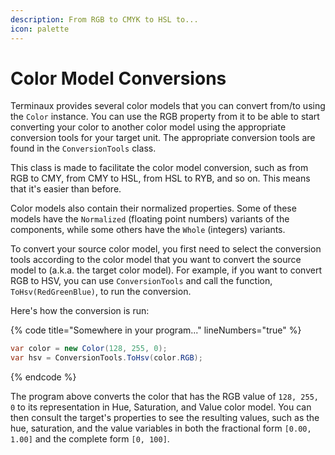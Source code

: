 ```yaml
---
description: From RGB to CMYK to HSL to...
icon: palette
---
```


# Color Model Conversions

Terminaux provides several color models that you can convert from/to using the `Color` instance. You can use the RGB property from it to be able to start converting your color to another color model using the appropriate conversion tools for your target unit. The appropriate conversion tools are found in the `ConversionTools` class.

This class is made to facilitate the color model conversion, such as from RGB to CMY, from CMY to HSL, from HSL to RYB, and so on. This means that it's easier than before.

Color models also contain their normalized properties. Some of these models have the `Normalized` (floating point numbers) variants of the components, while some others have the `Whole` (integers) variants.

To convert your source color model, you first need to select the conversion tools according to the color model that you want to convert the source model to (a.k.a. the target color model). For example, if you want to convert RGB to HSV, you can use `ConversionTools` and call the function, `ToHsv(RedGreenBlue)`, to run the conversion.

Here's how the conversion is run:

{% code title="Somewhere in your program..." lineNumbers="true" %}
```csharp
var color = new Color(128, 255, 0);
var hsv = ConversionTools.ToHsv(color.RGB);
```
{% endcode %}

The program above converts the color that has the RGB value of `128, 255, 0` to its representation in Hue, Saturation, and Value color model. You can then consult the target's properties to see the resulting values, such as the hue, saturation, and the value variables in both the fractional form `[0.00, 1.00]` and the complete form `[0, 100]`.
